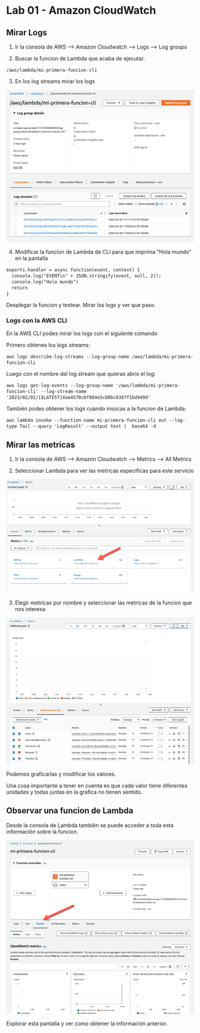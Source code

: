 # Lab 01 - Amazon CloudWatch

## Mirar Logs

1. Ir la consola de AWS --> Amazon Cloudwatch --> Logs --> Log groups

2. Buscar la funcion de Lambda que acaba de ejecutar.

```
/aws/lambda/mi-primera-funcion-cli
```

3. En los log streams mirar los logs

![imagen](imagenes/01-logs.png)

4. Modificar la funcion de Lambda de CLI para que imprima "Hola mundo" en la pantalla

```
exports.handler = async function(event, context) {
  console.log("EVENT\n" + JSON.stringify(event, null, 2));
  console.log("Hola mundo")
  return
}
```

Desplegar la funcion y testear.
Mirar los logs y ver que paso.

### Logs con la AWS CLI

En la AWS CLI podes mirar los logs con el siguiente comando

Primero obtenes los logs streams:

```
aws logs describe-log-streams --log-group-name /aws/lambda/mi-primera-funcion-cli
```

Luego con el nombre del log stream que quieras abris el log:

```
aws logs get-log-events --log-group-name '/aws/lambda/mi-primera-funcion-cli' --log-stream-name '2023/02/02/[$LATEST]4ae4578cbf804e5c88bc6387f1bd949d'
```

También podes obtener los logs cuando invocas a la funcion de Lambda:

```
aws lambda invoke --function-name mi-primera-funcion-cli out --log-type Tail --query 'LogResult' --output text |  base64 -d
```

## Mirar las metricas

1. Ir la consola de AWS --> Amazon Cloudwatch --> Metrics --> All Metrics

2. Seleccionar Lambda para ver las metricas especificas para este servicio

![imagen](imagenes/02-metrics.png)

3. Elegir metricas por nombre y seleccionar las metricas de la funcion que nos interesa

![imagen](imagenes/03-metrics.png)

Podemos graficarlas y modificar los valores.

Una cosa importante a tener en cuenta es que cada valor tiene diferentes unidades y todas juntas en la grafica no tienen sentido.

## Observar una funcion de Lambda

Desde la consola de Lambda también se puede acceder a toda esta información sobre la funcion.

![imagen](imagenes/04-lambda.png)

Explorar esta pantalla y ver como obtener la información anterior.
